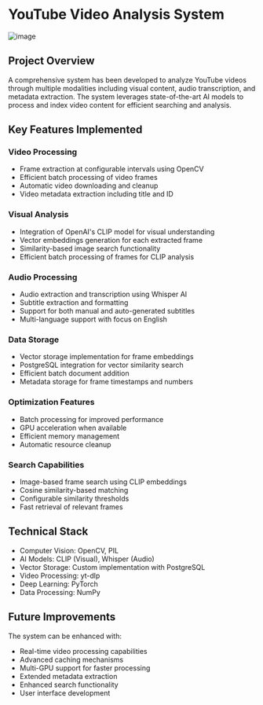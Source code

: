 # YouTube Video Analysis System

![image](https://github.com/user-attachments/assets/e70a9b3d-9b5f-4afa-b6e1-03a5beba5166)

## Project Overview

A comprehensive system has been developed to analyze YouTube videos through multiple modalities including visual content, audio transcription, and metadata extraction. The system leverages state-of-the-art AI models to process and index video content for efficient searching and analysis.

## Key Features Implemented

### Video Processing

- Frame extraction at configurable intervals using OpenCV
- Efficient batch processing of video frames
- Automatic video downloading and cleanup
- Video metadata extraction including title and ID

### Visual Analysis

- Integration of OpenAI's CLIP model for visual understanding
- Vector embeddings generation for each extracted frame
- Similarity-based image search functionality
- Efficient batch processing of frames for CLIP analysis

### Audio Processing

- Audio extraction and transcription using Whisper AI
- Subtitle extraction and formatting
- Support for both manual and auto-generated subtitles
- Multi-language support with focus on English

### Data Storage

- Vector storage implementation for frame embeddings
- PostgreSQL integration for vector similarity search
- Efficient batch document addition
- Metadata storage for frame timestamps and numbers

### Optimization Features

- Batch processing for improved performance
- GPU acceleration when available
- Efficient memory management
- Automatic resource cleanup

### Search Capabilities

- Image-based frame search using CLIP embeddings
- Cosine similarity-based matching
- Configurable similarity thresholds
- Fast retrieval of relevant frames

## Technical Stack

- Computer Vision: OpenCV, PIL
- AI Models: CLIP (Visual), Whisper (Audio)
- Vector Storage: Custom implementation with PostgreSQL
- Video Processing: yt-dlp
- Deep Learning: PyTorch
- Data Processing: NumPy

## Future Improvements

The system can be enhanced with:

- Real-time video processing capabilities
- Advanced caching mechanisms
- Multi-GPU support for faster processing
- Extended metadata extraction
- Enhanced search functionality
- User interface development
